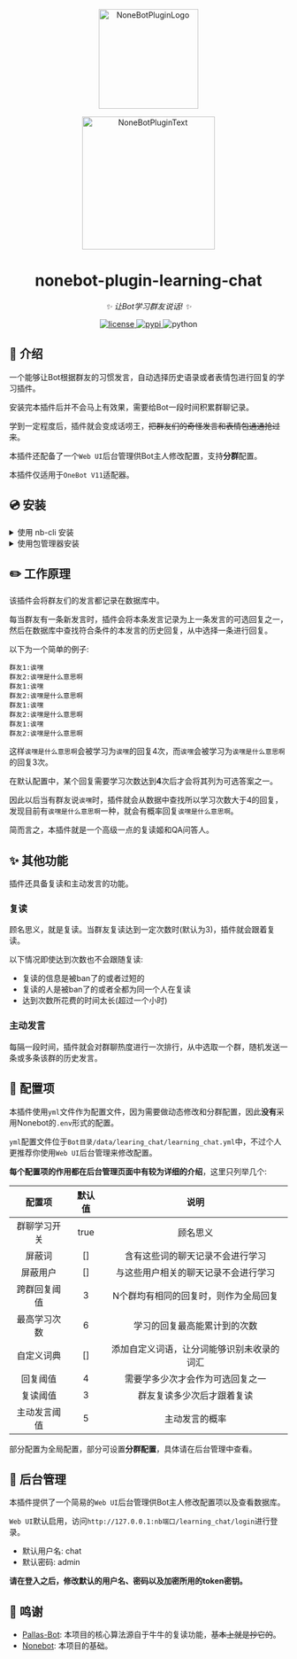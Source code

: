 <div align="center">
  <a href="https://v2.nonebot.dev/store"><img src="https://github.com/A-kirami/nonebot-plugin-template/blob/resources/nbp_logo.png" width="180" height="180" alt="NoneBotPluginLogo"></a>
  <br>
  <p><img src="https://github.com/A-kirami/nonebot-plugin-template/blob/resources/NoneBotPlugin.svg" width="240" alt="NoneBotPluginText"></p>
</div>

<div align="center">

# nonebot-plugin-learning-chat

_✨ 让Bot学习群友说话! ✨_

<a href="./LICENSE">
    <img src="https://img.shields.io/github/license/CMHopeSunshine/nonebot-plugin-learning-chat.svg" alt="license">
</a>
<a href="https://pypi.python.org/pypi/nonebot-plugin-learning-chat">
    <img src="https://img.shields.io/pypi/v/nonebot-plugin-learning-chat.svg" alt="pypi">
</a>
<img src="https://img.shields.io/badge/python-3.8+-blue.svg" alt="python">

</div>

## 📖 介绍

一个能够让Bot根据群友的习惯发言，自动选择历史语录或者表情包进行回复的学习插件。

安装完本插件后并不会马上有效果，需要给Bot一段时间积累群聊记录。

学到一定程度后，插件就会变成话唠王，~~把群友们的奇怪发言和表情包通通抢过来~~。

本插件还配备了一个`Web UI`后台管理供Bot主人修改配置，支持**分群**配置。

本插件仅适用于`OneBot V11`适配器。

## 💿 安装

<details>
<summary>使用 nb-cli 安装</summary>
在 nonebot2 项目的根目录下打开命令行, 输入以下指令即可安装

    nb plugin install nonebot-plugin-learning-chat

</details>

<details>
<summary>使用包管理器安装</summary>
在 nonebot2 项目的插件目录下, 打开命令行, 根据你使用的包管理器, 输入相应的安装命令

<details>
<summary>pip</summary>

    pip install nonebot-plugin-learning-chat
</details>
<details>
<summary>pdm</summary>

    pdm add nonebot-plugin-learning-chat
</details>
<details>
<summary>poetry</summary>

    poetry add nonebot-plugin-learning-chat
</details>
<details>
<summary>conda</summary>

    conda install nonebot-plugin-learning-chat
</details>

打开 nonebot2 项目的 `bot.py` 文件, 在其中写入

    nonebot.load_plugin('nonebot_plugin_learning-chat')

</details>

## ✏️ 工作原理
该插件会将群友们的发言都记录在数据库中。

每当群友有一条新发言时，插件会将本条发言记录为上一条发言的可选回复之一，然后在数据库中查找符合条件的本发言的历史回复，从中选择一条进行回复。

以下为一个简单的例子:
```
群友1:诶嘿
群友2:诶嘿是什么意思啊
群友1:诶嘿
群友2:诶嘿是什么意思啊
群友1:诶嘿
群友2:诶嘿是什么意思啊
群友1:诶嘿
群友2:诶嘿是什么意思啊
```
这样`诶嘿是什么意思啊`会被学习为`诶嘿`的回复4次，而`诶嘿`会被学习为`诶嘿是什么意思啊`的回复3次。

在默认配置中，某个回复需要学习次数达到**4**次后才会将其列为可选答案之一。

因此以后当有群友说`诶嘿`时，插件就会从数据中查找所以学习次数大于4的回复，发现目前有`诶嘿是什么意思啊`一种，就会有概率回复`诶嘿是什么意思啊`。

简而言之，本插件就是一个高级一点的复读姬和QA问答人。

## ✨ 其他功能

插件还具备复读和主动发言的功能。

### 复读
顾名思义，就是复读。当群友复读达到一定次数时(默认为3)，插件就会跟着复读。

以下情况即使达到次数也不会跟随复读:
- 复读的信息是被ban了的或者过短的
- 复读的人是被ban了的或者全都为同一个人在复读
- 达到次数所花费的时间太长(超过一个小时)

### 主动发言
每隔一段时间，插件就会对群聊热度进行一次排行，从中选取一个群，随机发送一条或多条该群的历史发言。

## 🔧 配置项
本插件使用`yml`文件作为配置文件，因为需要做动态修改和分群配置，因此**没有**采用Nonebot的`.env`形式的配置。

`yml`配置文件位于`Bot目录/data/learing_chat/learning_chat.yml`中，不过个人更推荐你使用`Web UI`后台管理来修改配置。

**每个配置项的作用都在后台管理页面中有较为详细的介绍**，这里只列举几个:


|  配置项   | 默认值  |          说明           |
|:------:|:----:|:---------------------:|
 | 群聊学习开关 | true |         顾名思义          |
|  屏蔽词   |  []  |   含有这些词的聊天记录不会进行学习    |
|  屏蔽用户  |  []  |  与这些用户相关的聊天记录不会进行学习   |
| 跨群回复阈值 |  3   |  N个群均有相同的回复时，则作为全局回复  |
| 最高学习次数 |  6   |    学习的回复最高能累计到的次数     |
| 自定义词典  |  []  | 添加自定义词语，让分词能够识别未收录的词汇 |
|  回复阈值  |  4   |   需要学多少次才会作为可选回复之一    |
|  复读阈值  |  3   |     群友复读多少次后才跟着复读     |
| 主动发言阈值 |  5   |        主动发言的概率        |

部分配置为全局配置，部分可设置**分群配置**，具体请在后台管理中查看。

## 🔑 后台管理
本插件提供了一个简易的`Web UI`后台管理供Bot主人修改配置项以及查看数据库。

`Web UI`默认启用，访问`http://127.0.0.1:nb端口/learning_chat/login`进行登录。

- 默认用户名: chat
- 默认密码: admin

**请在登入之后，修改默认的用户名、密码以及加密所用的token密钥。**

## 💝 鸣谢
- [Pallas-Bot](https://github.com/MistEO/Pallas-Bot): 本项目的核心算法源自于牛牛的复读功能，~~基本上就是抄它的~~。
- [Nonebot](https://github.com/nonebot/nonebot2): 本项目的基础。